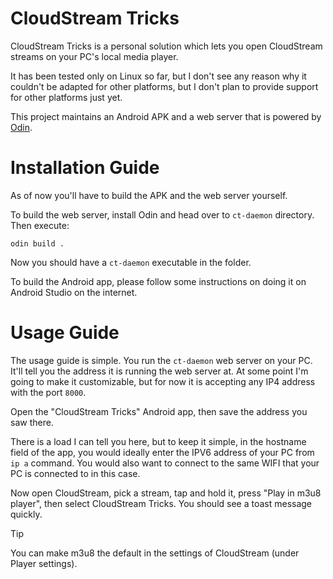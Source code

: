 # CloudStream Tricks
CloudStream Tricks is a personal solution which lets you open CloudStream streams on
your PC's local media player.

It has been tested only on Linux so far, but I don't see any reason why it
couldn't be adapted for other platforms, but I don't plan to provide support for
other platforms just yet.

This project maintains an Android APK and a web server that is powered by
[Odin](https://odin-lang.org/).

# Installation Guide
As of now you'll have to build the APK and the web server yourself.

To build the web server, install Odin and head over to `ct-daemon` directory. Then execute:
```
odin build .
```

Now you should have a `ct-daemon` executable in the folder.

To build the Android app, please follow some instructions on doing it on Android
Studio on the internet.

# Usage Guide
The usage guide is simple. You run the `ct-daemon` web server on your PC. It'll
tell you the address it is running the web server at. At some point I'm going to
make it customizable, but for now it is accepting any IP4 address with the port
`8000`.

Open the "CloudStream Tricks" Android app, then save the address you saw there.

There is a load I can tell you here, but to keep it simple, in the hostname
field of the app, you would ideally enter the IPV6 address of your PC from `ip
a` command. You would also want to connect to the same WIFI that your PC is
connected to in this case.

Now open CloudStream, pick a stream, tap and hold it, press "Play in m3u8
player", then select CloudStream Tricks. You should see a toast message quickly.

> [!TIP]
> You can make m3u8 the default in the settings of CloudStream (under Player settings).         
